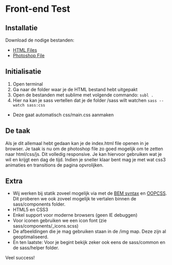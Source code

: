 # Front-end Test

## Installatie

Download de nodige bestanden:

* [HTML Files](https://github.com/statikbe/frontend-test)
* [Photoshop File](https://drive.google.com/open?id=0B0_3gnfzEbNqaFlxeGRLT3E1VVE&authuser=0)

## Initialisatie

1. Open terminal
2. Ga naar de folder waar je de HTML bestand hebt uitgepakt
3. Open de bestanden met sublime met volgende commando: `subl .`
4. Hier na kan je sass vertellen dat je de folder /sass wilt watchen `sass --watch sass:css`
  * Deze gaat automatisch css/main.css aanmaken

## De taak

Als je dit allemaal hebt gedaan kan je de index.html file openen in je browser. Je taak is nu om de photoshop file zo goed mogelijk om te zetten naar html/css/js. Dit volledig responsive. Je kan hiervoor gebruiken wat je wil en krijgt een dag de tijd. Indien je sneller klaar bent mag je met wat css3 animaties en transitions de pagina opvrolijken.

## Extra

* Wij werken bij statik zoveel mogelijk via met de [BEM syntax](http://csswizardry.com/2013/01/mindbemding-getting-your-head-round-bem-syntax/) en [OOPCSS](http://www.smashingmagazine.com/2011/12/12/an-introduction-to-object-oriented-css-oocss/). Dit proberen we ook zoveel mogelijk te vertalen binnen de sass/components folder.
* HTML5 en CSS3
* Enkel support voor moderne browsers (geen IE debuggen)
* Voor iconen gebruiken we een icon font (zie sass/components/_icons.scss)
* De afbeeldingen die je mag gebruiken staan in de /img map. Deze zijn al geoptimaliseerd.
* En ten laatste: Voor je begint bekijk zeker ook eens de sass/common en de sass/helper folder.

Veel success!
